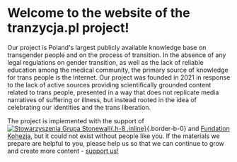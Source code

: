 # Welcome to the website of the **tranzycja.pl** project!

Our project is Poland's largest publicly available knowledge base on transgender people and on the process of transition. In the absence of any legal regulations on gender transition, as well as the lack of reliable education among the medical community, the primary source of knowledge for trans people is the Internet. Our project was founded in 2021 in response to the lack of active sources providing scientifically grounded content related to trans people, presented in a way that does not replicate media narratives of suffering or illness, but instead rooted in the idea of celebrating our identities and the trans liberation.

The project is implemented with the support of [![Stowarzyszenia Grupa Stonewall](/media/img/logo/STOn_logo_transparent-pink.svg){.h-8 .inline}](https://grupa-stonewall.pl){.border-b-0} and [Fundation Kohezja](https://kohezja.org), but it could not exist without people like you. If the materials we prepare are helpful to you, please help us so that we can continue to grow and create more content - [support us!](/en/support)
